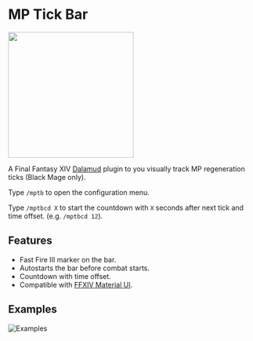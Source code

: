 # MP Tick Bar
<img src="https://user-images.githubusercontent.com/27457164/134722917-dd5967f9-2352-42d2-aeaf-ebf7dee49771.png" width="256" height="256" >

A Final Fantasy XIV [Dalamud](https://github.com/goatcorp/Dalamud) plugin to you visually track MP regeneration ticks (Black Mage only).

Type `/mptb` to open the configuration menu.

Type `/mptbcd X` to start the countdown with `X` seconds after next tick and time offset. (e.g. `/mptbcd 12`).

## Features
- Fast Fire III marker on the bar.
- Autostarts the bar before combat starts.
- Countdown with time offset.
- Compatible with [FFXIV Material UI](https://github.com/skotlex/ffxiv-material-ui).

## Examples
![Examples](https://user-images.githubusercontent.com/27457164/142336488-d9ccea43-94c6-411c-aeed-a74795dbce42.png)
